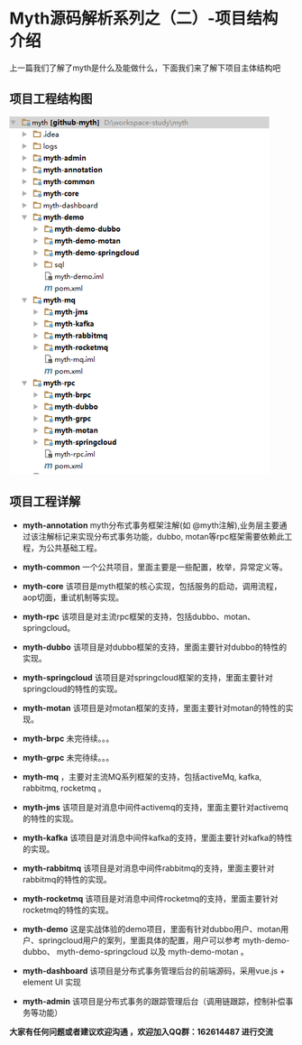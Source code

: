 # Myth源码解析系列之（二）-项目结构介绍

 上一篇我们了解了myth是什么及能做什么，下面我们来了解下项目主体结构吧

## 项目工程结构图
![myth项目工程结构图](../../img/01.png)

## 项目工程详解

* <b>myth-annotation</b> myth分布式事务框架注解(如 @myth注解),业务层主要通过该注解标记来实现分布式事务功能，dubbo, motan等rpc框架需要依赖此工程，为公共基础工程。

* <b>myth-common</b>  一个公共项目，里面主要是一些配置，枚举，异常定义等。

* <b>myth-core</b> 该项目是myth框架的核心实现，包括服务的启动，调用流程，aop切面，重试机制等实现。

* <b>myth-rpc</b> 该项目是对主流rpc框架的支持，包括dubbo、motan、springcloud。

* <b>myth-dubbo</b> 该项目是对dubbo框架的支持，里面主要针对dubbo的特性的实现。

* <b>myth-springcloud</b> 该项目是对springcloud框架的支持，里面主要针对springcloud的特性的实现。

* <b>myth-motan</b> 该项目是对motan框架的支持，里面主要针对motan的特性的实现。

* <b>myth-brpc</b> 未完待续。。。

* <b>myth-grpc</b> 未完待续。。。

* <b>myth-mq</b> ，主要对主流MQ系列框架的支持，包括activeMq, kafka, rabbitmq, rocketmq 。

* <b>myth-jms</b> 该项目是对消息中间件activemq的支持，里面主要针对activemq的特性的实现。

* <b>myth-kafka</b> 该项目是对消息中间件kafka的支持，里面主要针对kafka的特性的实现。

* <b>myth-rabbitmq</b> 该项目是对消息中间件rabbitmq的支持，里面主要针对rabbitmq的特性的实现。

* <b>myth-rocketmq</b> 该项目是对消息中间件rocketmq的支持，里面主要针对rocketmq的特性的实现。

* <b>myth-demo</b> 这是实战体验的demo项目，里面有针对dubbo用户、motan用户、springcloud用户的案列，里面具体的配置，用户可以参考 myth-demo-dubbo、 myth-demo-springcloud 以及 myth-demo-motan 。

* <b>myth-dashboard</b> 该项目是分布式事务管理后台的前端源码，采用vue.js + element UI 实现

* <b>myth-admin</b> 该项目是分布式事务的跟踪管理后台（调用链跟踪，控制补偿事务等功能）




<b>大家有任何问题或者建议欢迎沟通 ，欢迎加入QQ群：162614487 进行交流</b>
